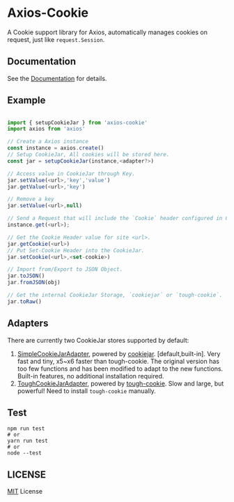 <!--
 Copyright (c) 2024 System233
 
 This software is released under the MIT License.
 https://opensource.org/licenses/MIT
-->

# Axios-Cookie 

A Cookie support library for Axios, automatically manages cookies on request, just like `request.Session`.


## Documentation

See the [Documentation](/docs/modules.md) for details.

## Example

```ts

import { setupCookieJar } from 'axios-cookie'
import axios from 'axios'

// Create a Axios instance
const instance = axios.create()
// Setup CookieJar, All cookies will be stored here.
const jar = setupCookieJar(instance,<adapter?>)

// Access value in CookieJar through Key.
jar.setValue(<url>,'key','value')
jar.getValue(<url>,'key')

// Remove a key
jar.setValue(<url>,null)

// Send a Request that will include the `Cookie` header configured in CookieJar.
instance.get(<url>);

// Get the Cookie Header value for site <url>.
jar.getCookie(<url>)
// Put Set-Cookie Header into the CookieJar.
jar.setCookie(<url>,<set-cookie>)

// Import from/Export to JSON Object.
jar.toJSON()
jar.fromJSON(obj)

// Get the internal CookieJar Storage, `cookiejar` or `tough-cookie`.
jar.toRaw()
```

## Adapters

There are currently two CookieJar stores supported by default:
1. [SimpleCookieJarAdapter](/docs/classes/adapters_cookiejar.SimpleCookieJarAdapter.md), powered by [cookiejar](https://github.com/bmeck/node-cookiejar). [default,built-in]. 
Very fast and tiny, x5~x6 faster than tough-cookie.
The original version has too few functions and has been modified to adapt to the new functions.
Built-in features, no additional installation required.
2. [ToughCookieJarAdapter](/docs/classes/adapters_tough.ToughCookieJarAdapter.md), powered by [tough-cookie](https://github.com/salesforce/tough-cookie). 
Slow and large, but powerful!
Need to install `tough-cookie` manually.

## Test

```shell
npm run test
# or
yarn run test
# or
node --test
```


## LICENSE

[MIT](/LICENSE) License